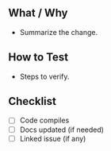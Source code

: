 
## What / Why

- Summarize the change.

## How to Test

- Steps to verify.

## Checklist

- [ ] Code compiles
- [ ] Docs updated (if needed)
- [ ] Linked issue (if any)
